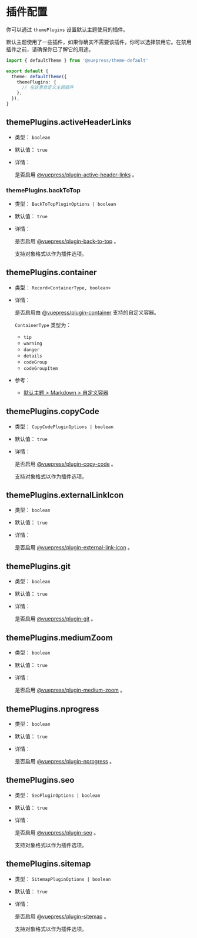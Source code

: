 # 插件配置

你可以通过 `themePlugins` 设置默认主题使用的插件。

默认主题使用了一些插件，如果你确实不需要该插件，你可以选择禁用它。在禁用插件之前，请确保你已了解它的用途。

```ts
import { defaultTheme } from '@vuepress/theme-default'

export default {
  theme: defaultTheme({
    themePlugins: {
      // 在这里自定义主题插件
    },
  }),
}
```

## themePlugins.activeHeaderLinks

- 类型： `boolean`

- 默认值： `true`

- 详情：

  是否启用 [@vuepress/plugin-active-header-links](../../plugins/active-header-links.md) 。

### themePlugins.backToTop

- 类型： `BackToTopPluginOptions | boolean`

- 默认值： `true`

- 详情：

  是否启用 [@vuepress/plugin-back-to-top](../../plugins/back-to-top.md) 。

  支持对象格式以作为插件选项。

## themePlugins.container

- 类型： `Record<ContainerType, boolean>`

- 详情：

  是否启用由 [@vuepress/plugin-container](../../plugins/container.md) 支持的自定义容器。

  `ContainerType` 类型为：

  - `tip`
  - `warning`
  - `danger`
  - `details`
  - `codeGroup`
  - `codeGroupItem`

- 参考：
  - [默认主题 > Markdown > 自定义容器](./markdown.md#自定义容器)

## themePlugins.copyCode

- 类型： `CopyCodePluginOptions | boolean`

- 默认值： `true`

- 详情：

  是否启用 [@vuepress/plugin-copy-code](../../plugins/copy-code.md) 。

  支持对象格式以作为插件选项。

## themePlugins.externalLinkIcon

- 类型： `boolean`

- 默认值： `true`

- 详情：

  是否启用 [@vuepress/plugin-external-link-icon](../../plugins/external-link-icon.md) 。

## themePlugins.git

- 类型： `boolean`

- 默认值： `true`

- 详情：

  是否启用 [@vuepress/plugin-git](../../plugins/git.md) 。

## themePlugins.mediumZoom

- 类型： `boolean`

- 默认值： `true`

- 详情：

  是否启用 [@vuepress/plugin-medium-zoom](../../plugins/medium-zoom.md) 。

## themePlugins.nprogress

- 类型： `boolean`

- 默认值： `true`

- 详情：

  是否启用 [@vuepress/plugin-nprogress](../../plugins/nprogress.md) 。

## themePlugins.seo

- 类型： `SeoPluginOptions | boolean`

- 默认值： `true`

- 详情：

  是否启用 [@vuepress/plugin-seo](../../plugins/seo/README.md) 。

  支持对象格式以作为插件选项。

## themePlugins.sitemap

- 类型： `SitemapPluginOptions | boolean`

- 默认值： `true`

- 详情：

  是否启用 [@vuepress/plugin-sitemap](../../plugins/sitemap/README.md) 。

  支持对象格式以作为插件选项。
